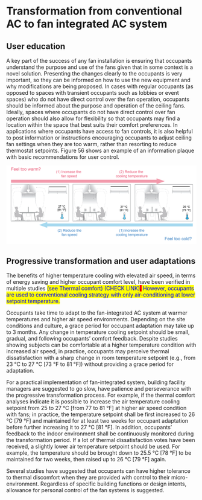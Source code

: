 # Transformation from conventional AC to fan integrated AC system

## User education <a href="#_toc137735012" id="_toc137735012"></a>

A key part of the success of any fan installation is ensuring that occupants understand the purpose and use of the fans given that in some context is a novel solution. Presenting the changes clearly to the occupants is very important, so they can be informed on how to use the new equipment and why modifications are being proposed. In cases with regular occupants (as opposed to spaces with transient occupants such as lobbies or event spaces) who do not have direct control over the fan operation, occupants should be informed about the purpose and operation of the ceiling fans. Ideally, spaces where occupants do not have direct control over fan operation should also allow for flexibility so that occupants may find a location within the space that best suits their comfort preferences. In applications where occupants have access to fan controls, it is also helpful to post information or instructions encouraging occupants to adjust ceiling fan settings when they are too warm, rather than resorting to reduce thermostat setpoints. Figure 56 shows an example of an information plaque with basic recommendations for user control.

![Figure 56. Example of information plaque for occupant interface and control recommendations.](<../.gitbook/assets/0 (18).png>)

## Progressive transformation and user adaptations <a href="#_toc137735013" id="_toc137735013"></a>

The benefits of higher temperature cooling with elevated air speed, in terms of energy saving and higher occupant comfort level, have been verified in multiple studies <mark style="background-color:red;"><mark style="color:blue;">(see Thermal comfort) (CHECK LINK)<mark style="color:blue;"></mark><mark style="background-color:red;">.</mark> However, occupants are used to conventional cooling strategy with only air-conditioning at lower setpoint temperature.

Occupants take time to adapt to the fan-integrated AC system at warmer temperatures and higher air speed environments. Depending on the site conditions and culture, a grace period for occupant adaptation may take up to 3 months. Any change in temperature cooling setpoint should be small, gradual, and following occupants’ comfort feedback. Despite studies showing subjects can be comfortable at a higher temperature condition with increased air speed, in practice, occupants may perceive thermal dissatisfaction with a sharp change in room temperature setpoint (e.g., from 23 °C to 27 °C \[73 °F to 81 °F]) without providing a grace period for adaptation.

For a practical implementation of fan-integrated system, building facility managers are suggested to go slow, have patience and perseverance with the progressive transformation process. For example, if the thermal comfort analyses indicate it is possible to increase the air temperature cooling setpoint from 25 to 27 °C \[from 77 to 81 °F] at higher air speed condition with fans; in practice, the temperature setpoint shall be first increased to 26 °C \[79 °F] and maintained for at least two weeks for occupant adaptation before further increasing it to 27 °C \[81 °F]. In addition, occupants’ feedback to the indoor environment shall be continuously monitored during the transformation period. If a lot of thermal dissatisfaction votes have been received, a slightly lower air temperature setpoint should be used. For example, the temperature should be brought down to 25.5 °C \[78 °F] to be maintained for two weeks, then raised up to 26 °C \[79 °F] again.

Several studies have suggested that occupants can have higher tolerance to thermal discomfort when they are provided with control to their micro-environment. Regardless of specific building functions or design intents, allowance for personal control of the fan systems is suggested.
